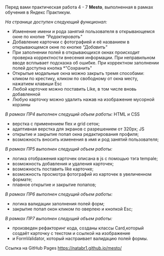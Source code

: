Перед вами практическая работа 4 - 7 **Mesto**, выполненная в рамках обучения в Яндекс Практикум.


*На странице доступен следующий функционал:*
* Изменение имени и рода занятий пользователя в открывающемся окне по кнопке *"Редактировать"*
* Добавление карточки с фотографией и её названием в открывающемся окне по кнопке *"Добавить"*
* При заполнении полей в открывающихся окнах происходит проверка корректности внесения информации. При неправильном вводе всплывает подсказка об ошибке. При корректном заполнении полей доступна кнопка *"Сохранить"
* Открытые модальные окна можно закрыть тремя способами: кликом по крестику, кликом по свободному от окна месту, нажатием клавиши Esc
* Любой карточке можно поставить Like, в том числе вновь добавленной
* Любую карточку можно удалить нажав на изображение мусорной корзины


*В рамках ПР4 выполнен следущий объем работы:*
HTML и CSS
* верстка с применением flex и grid сеток;
* адаптивная верстка для экранов с разрешением от 320px;
JS
* открытие и закрытие попап окна редактирования профиля;
* возможность вносить изменения в имя и род занятий пользователя;


*В рамках ПР5 выполнен следущий объем работы:*
* логика отображения карточек описана в js с помощью тэга tempale;
* возможность добавления и удаления карточек;
* возможность поставить like карточке;
* возможность просмотра фотографий из карточек в увеличенном формате;
* плавное открытие и закрытие попапов;


*В рамках ПР6 выполнен следущий объем работы:*
* логика валидации заполнения полей форм;
* закрытие попап окон кликом по оверлею и кнопкой Esc;


*В рамках ПР7 выполнен следущий объем работы:*
* произведен рефакторинг кода, созданы классы Card,который создаёт карточку с текстом и ссылкой на изображение
* и FormValidator, который настраивает валидацию полей формы.


Ссылка на GitHub Pages https://natabr1.github.io/mesto/
